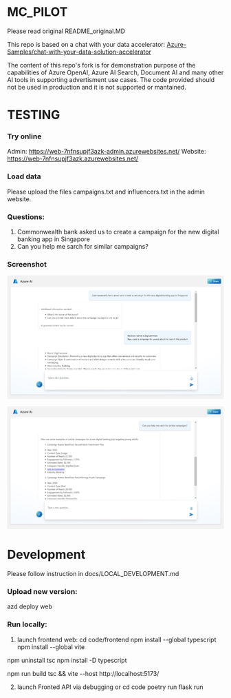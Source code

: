# MC_PILOT
Please read original README_original.MD

This repo is based on a chat with your data accelerator: [Azure-Samples/chat-with-your-data-solution-accelerator](https://github.com/Azure-Samples/chat-with-your-data-solution-accelerator)

The content of this repo's fork is for demonstration purpose of the capabilities of Azure OpenAI, Azure AI Search, Document AI and many other AI tools in supporting advertisment use cases. The code provided should not be used in production and it is not supported or mantained.

# TESTING

### Try online
Admin: https://web-7nfnsupjf3azk-admin.azurewebsites.net/
Website: https://web-7nfnsupjf3azk.azurewebsites.net/

### Load data
Please upload the files campaigns.txt and influencers.txt in the admin website.

### Questions:

1. Commonwealth bank asked us to create a campaign for the new digital banking app in Singapore
2. Can you help me sarch for similar campaigns?

### Screenshot
![Testing screenshot](/docs/images/screenshot1.png)

![Testing screenshot 2](/docs/images/screenshot2.png)


# Development

Please follow instruction in docs/LOCAL_DEVELOPMENT.md

### Upload new version:
azd deploy web

### Run locally:
1. launch frontend web:
cd code/frontend
npm install --global typescript
npm install --global vite

npm uninstall tsc
npm install -D typescript

npm run build
tsc && vite --host
http://localhost:5173/

2. launch Fronted API via debugging
or
cd code
poetry run flask run
